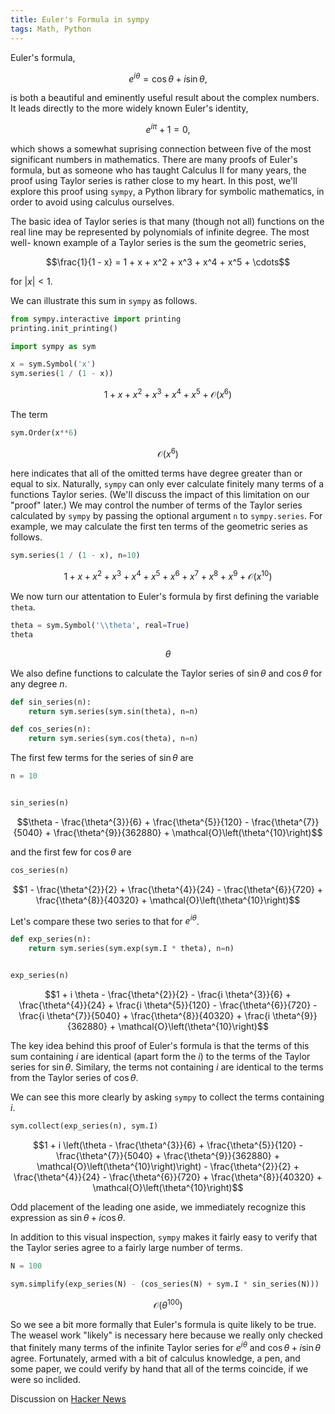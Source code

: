```yaml
---
title: Euler's Formula in sympy
tags: Math, Python
---
```


Euler's formula,

$$e^{i \theta} = \cos \theta + i \sin \theta,$$

is both a beautiful and eminently useful result about the complex numbers.  It
leads directly to the more widely known Euler's identity,

$$e^{i \pi} + 1 = 0,$$

which shows a somewhat suprising connection between five of the most significant
numbers in mathematics.  There are many proofs of Euler's formula, but as
someone who has taught Calculus II for many years, the proof using Taylor series
is rather close to my heart.  In this post, we'll explore this proof using
`sympy`, a Python library for symbolic mathematics, in order to avoid using
calculus ourselves.

The basic idea of Taylor series is that many (though not all) functions on the
real line may be represented by polynomials of infinite degree.  The most well-
known example of a Taylor series is the sum the geometric series,

$$\frac{1}{1 - x} = 1 + x + x^2 + x^3 + x^4 + x^5 + \cdots$$

for $|x| < 1$.

We can illustrate this sum in `sympy` as follows.

```python
from sympy.interactive import printing
printing.init_printing()

import sympy as sym
```

```python
x = sym.Symbol('x')
sym.series(1 / (1 - x))
```



$$1 + x + x^{2} + x^{3} + x^{4} + x^{5} + \mathcal{O}\left(x^{6}\right)$$



The term


```python
sym.Order(x**6)
```




$$\mathcal{O}\left(x^{6}\right)$$



here indicates that all of the omitted terms have degree greater than or equal
to six.  Naturally, `sympy` can only ever calculate finitely many terms of a
functions Taylor series.  (We'll discuss the impact of this limitation on our
"proof" later.)  We may control the number of terms of the Taylor series
calculated by `sympy` by passing the optional argument `n` to `sympy.series`.
For example, we may calculate the first ten terms of the geometric series as
follows.

```python
sym.series(1 / (1 - x), n=10)
```




$$1 + x + x^{2} + x^{3} + x^{4} + x^{5} + x^{6} + x^{7} + x^{8} + x^{9} + \mathcal{O}\left(x^{10}\right)$$



We now turn our attentation to Euler's formula by first defining the variable
`theta`.


```python
theta = sym.Symbol('\\theta', real=True)
theta
```




$$\theta$$



We also define functions to calculate the Taylor series of $\sin \theta$ and
$\cos \theta$ for any degree $n$.


```python
def sin_series(n):
    return sym.series(sym.sin(theta), n=n)

def cos_series(n):
    return sym.series(sym.cos(theta), n=n)
```

The first few terms for the series of $\sin \theta$ are


```python
n = 10


sin_series(n)
```




$$\theta - \frac{\theta^{3}}{6} + \frac{\theta^{5}}{120} - \frac{\theta^{7}}{5040} + \frac{\theta^{9}}{362880} + \mathcal{O}\left(\theta^{10}\right)$$



and the first few for $\cos \theta$ are

```python
cos_series(n)
```




$$1 - \frac{\theta^{2}}{2} + \frac{\theta^{4}}{24} - \frac{\theta^{6}}{720} + \frac{\theta^{8}}{40320} + \mathcal{O}\left(\theta^{10}\right)$$



Let's compare these two series to that for $e^{i \theta}$.

```python
def exp_series(n):
    return sym.series(sym.exp(sym.I * theta), n=n)


exp_series(n)
```




$$1 + i \theta - \frac{\theta^{2}}{2} - \frac{i \theta^{3}}{6} + \frac{\theta^{4}}{24} + \frac{i \theta^{5}}{120} - \frac{\theta^{6}}{720} - \frac{i \theta^{7}}{5040} + \frac{\theta^{8}}{40320} + \frac{i \theta^{9}}{362880} + \mathcal{O}\left(\theta^{10}\right)$$



The key idea behind this proof of Euler's formula is that the terms of this sum
containing $i$ are identical (apart form the $i$) to the terms of the Taylor
series for $\sin \theta$.  Similary, the terms not containing $i$ are identical
to the terms from the Taylor series of $\cos \theta$.

We can see this more clearly by asking `sympy` to collect the terms containing
$i$.


```python
sym.collect(exp_series(n), sym.I)
```




$$1 + i \left(\theta - \frac{\theta^{3}}{6} + \frac{\theta^{5}}{120} - \frac{\theta^{7}}{5040} + \frac{\theta^{9}}{362880} + \mathcal{O}\left(\theta^{10}\right)\right) - \frac{\theta^{2}}{2} + \frac{\theta^{4}}{24} - \frac{\theta^{6}}{720} + \frac{\theta^{8}}{40320} + \mathcal{O}\left(\theta^{10}\right)$$



Odd placement of the leading one aside, we immediately recognize this expression
as $\sin \theta + i \cos \theta$.

In addition to this visual inspection, `sympy` makes it fairly easy to verify
that the Taylor series agree to a fairly large number of terms.


```python
N = 100

sym.simplify(exp_series(N) - (cos_series(N) + sym.I * sin_series(N)))
```




$$\mathcal{O}\left(\theta^{100}\right)$$



So we see a bit more formally that Euler's formula is quite likely to be true.
The weasel work "likely" is necessary here because we really only checked that
finitely many terms of the infinite Taylor series for $e^{i \theta}$ and $\cos
\theta + i \sin \theta$ agree.  Fortunately, armed with a bit of calculus
knowledge, a pen, and some paper, we could verify by hand that all of the terms
coincide, if we were so inclided.

Discussion on [Hacker News](https://news.ycombinator.com/item?id=7186878)

<script type="text/javascript" src="http://cdn.mathjax.org/mathjax/latest/MathJax.js?config=TeX-AMS_HTML"></script>
